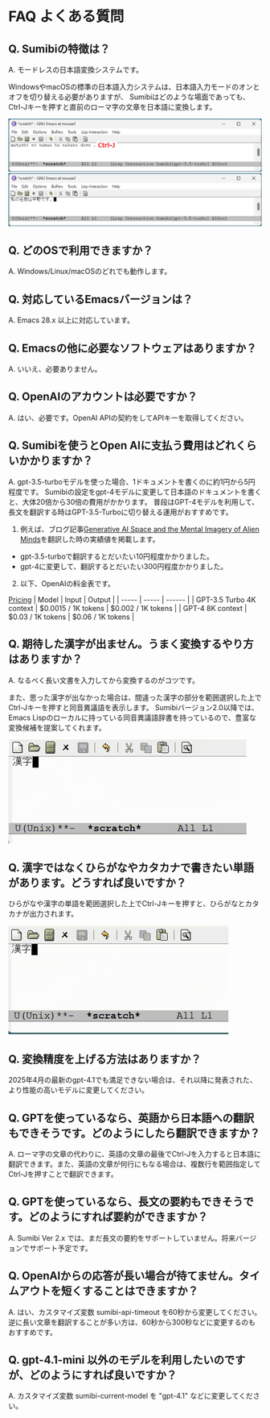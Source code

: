 # FAQ よくある質問

## Q. Sumibiの特徴は？

A. モードレスの日本語変換システムです。

WindowsやmacOSの標準の日本語入力システムは、日本語入力モードのオンとオフを切り替える必要がありますが、
Sumibiはどのような場面であっても、Ctrl-Jキーを押すと直前のローマ字の文章を日本語に変換します。

![image.png](./images/img_15.png)
![image.png](./images/img_16.png)

## Q. どのOSで利用できますか？

A. Windows/Linux/macOSのどれでも動作します。

## Q. 対応しているEmacsバージョンは？

A. Emacs 28.x 以上に対応しています。

## Q. Emacsの他に必要なソフトウェアはありますか？

A. いいえ、必要ありません。

## Q. OpenAIのアカウントは必要ですか？

A. はい、必要です。OpenAI APIの契約をしてAPIキーを取得してください。

## Q. Sumibiを使うとOpen AIに支払う費用はどれくらいかかりますか？

A. gpt-3.5-turboモデルを使った場合、1ドキュメントを書くのに約1円から5円程度です。
Sumibiの設定をgpt-4モデルに変更して日本語のドキュメントを書くと、大体20倍から30倍の費用がかかります。
普段はGPT-4モデルを利用して、長文を翻訳する時はGPT-3.5-Turboに切り替える運用がおすすめです。

1. 例えば、ブログ記事[Generative AI Space and the Mental Imagery of Alien Minds](https://writings.stephenwolfram.com/2023/07/generative-ai-space-and-the-mental-imagery-of-alien-minds/)を翻訳した時の実績値を掲載します。

- gpt-3.5-turboで翻訳するとだいたい10円程度かかりました。
- gpt-4に変更して、翻訳するとだいたい300円程度かかりました。

2. 以下、OpenAIの料金表です。

[Pricing](https://openai.com/pricing)
| Model | Input | Output |
| ----- | ----- | ------ |
| GPT-3.5 Turbo 4K context | $0.0015 / 1K tokens | $0.002 / 1K tokens |
| GPT-4 8K context | $0.03 / 1K tokens | $0.06 / 1K tokens |

## Q. 期待した漢字が出ません。うまく変換するやり方はありますか？

A. なるべく長い文書を入力してから変換するのがコツです。

また、思った漢字が出なかった場合は、間違った漢字の部分を範囲選択した上でCtrl-Jキーを押すと同音異議語を表示します。
Sumibiバージョン2.0以降では、Emacs Lispのローカルに持っている同音異議語辞書を持っているので、豊富な変換候補を提案してくれます。

![image.png](./images/douon-igigo.gif)

## Q. 漢字ではなくひらがなやカタカナで書きたい単語があります。どうすれば良いですか？

ひらがなや漢字の単語を範囲選択した上でCtrl-Jキーを押すと、ひらがなとカタカナが出力されます。

![image.png](./images/prefer-to-katakana.gif)

## Q. 変換精度を上げる方法はありますか？

2025年4月の最新のgpt-4.1でも満足できない場合は、それ以降に発表された、より性能の高いモデルに変更してください。

## Q. GPTを使っているなら、英語から日本語への翻訳もできそうです。どのようにしたら翻訳できますか？

A. ローマ字の文章の代わりに、英語の文章の最後でCtrl-Jを入力すると日本語に翻訳できます。また、英語の文章が何行にもなる場合は、複数行を範囲指定してCtrl-Jを押すことで翻訳できます。

## Q. GPTを使っているなら、長文の要約もできそうです。どのようにすれば要約ができますか？

A. Sumibi Ver 2.x では、まだ長文の要約をサポートしていません。将来バージョンでサポート予定です。

## Q. OpenAIからの応答が長い場合が待てません。タイムアウトを短くすることはできますか？

A. はい、カスタマイズ変数 sumibi-api-timeout を60秒から変更してください。逆に長い文章を翻訳することが多い方は、60秒から300秒などに変更するのもおすすめです。

## Q. gpt-4.1-mini 以外のモデルを利用したいのですが、どのようにすれば良いですか？

A. カスタマイズ変数 sumibi-current-model を "gpt-4.1" などに変更してください。
